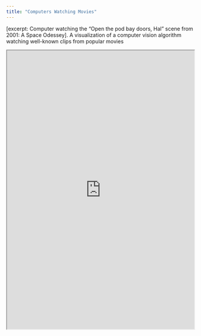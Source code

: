 ```yaml
---
title: "Computers Watching Movies"
---
```


[excerpt: Computer watching the “Open the pod bay doors, Hal” scene from 2001: A Space Odessey]. A visualization of a computer vision algorithm watching well-known clips from popular movies

<iframe height="750" width="100%" src="https://ewelton.github.io/ktest/wiki.html#Computers%20Watching%20Movies"></iframe>
